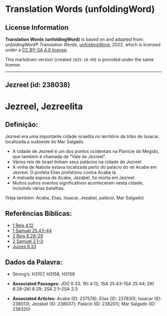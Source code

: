 # Translation Words (unfoldingWord)

## License Information

**Translation Words (unfoldingWord)** is based on and adapted from: _unfoldingWord® Translation Words_, [unfoldingWord](https://unfoldingword.org/utw), 2022, which is licensed under a [CC BY-SA 4.0 license](https://creativecommons.org/licenses/by-sa/4.0/legalcode.en).

This markdown version (created `2025-10-09`) is provided under the same license.



--------------------------------

## Jezreel (id: 238038)

Jezreel, Jezreelita
===================

Definição:
----------

Jezreel era uma importante cidade israelita no território da tribo de Issacar, localizada a sudoeste do Mar Salgado.

* A cidade de Jezreel é um dos pontos ocidentais na Planície do Megido, que também é chamada de “Vale de Jezreel”.
* Vários reis de Israel tinham seus palácios na cidade de Jezreel.
* A vinha de Nabote estava localizada perto do palácio do rei Acabe em Jezreel. O profeta Elias profetizou contra Acabe lá.
* A malvada esposa de Acabe, Jezabel, foi morta em Jezreel.
* Muitos outros eventos significativos aconteceram nesta cidade, incluindo várias batalhas.

(Veja também: Acabe, Elias, Issacar, Jezabel, palácio, Mar Salgado)

Referências Bíblicas:
---------------------

* [1 Reis 4\.12](https://ref.ly/1Kgs4:12)
* [1 Samuel 25\.43–44](https://ref.ly/1Sam25:43-1Sam25:44)
* [2 Reis 8\.28–29](https://ref.ly/2Kgs8:28-2Kgs8:29)
* [2 Samuel 2\.1–3](https://ref.ly/2Sam2:1-2Sam2:3)
* [Juízes 6\.33](https://ref.ly/Judg6:33)

Dados da Palavra:
-----------------

* Strong’s: H3157, H3158, H3159

* **Associated Passages:** JDG 6:33; 1KI 4:12; 1SA 25:43–1SA 25:44; 2KI 8:28–2KI 8:29; 2SA 2:1–2SA 2:3
* **Associated Articles:** Acabe (ID: 237576); Elias (ID: 237830); Issacar (ID: 238013); Jezabel (ID: 238037); Palácio (ID: 238201); Mar Salgado (ID: 238320)


